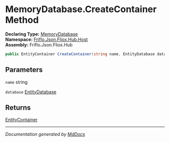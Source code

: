 ﻿<!--  
  <auto-generated>   
    The contents of this file were generated by a tool.  
    Changes to this file may be list if the file is regenerated  
  </auto-generated>   
-->

# MemoryDatabase.CreateContainer Method

**Declaring Type:** [MemoryDatabase](../index.md)  
**Namespace:** [Friflo.Json.Fliox.Hub.Host](../../index.md)  
**Assembly:** Friflo.Json.Fliox.Hub

```csharp
public EntityContainer CreateContainer(string name, EntityDatabase database);
```

## Parameters

`name`  string

`database`  [EntityDatabase](../../EntityDatabase/index.md)

## Returns

[EntityContainer](../../EntityContainer/index.md)

___

*Documentation generated by [MdDocs](https://github.com/ap0llo/mddocs)*
